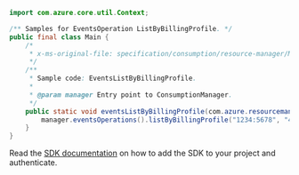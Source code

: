 ```java
import com.azure.core.util.Context;

/** Samples for EventsOperation ListByBillingProfile. */
public final class Main {
    /*
     * x-ms-original-file: specification/consumption/resource-manager/Microsoft.Consumption/stable/2021-10-01/examples/EventsListByBillingProfile.json
     */
    /**
     * Sample code: EventsListByBillingProfile.
     *
     * @param manager Entry point to ConsumptionManager.
     */
    public static void eventsListByBillingProfile(com.azure.resourcemanager.consumption.ConsumptionManager manager) {
        manager.eventsOperations().listByBillingProfile("1234:5678", "4268", "2019-09-01", "2019-10-31", Context.NONE);
    }
}
```

Read the [SDK documentation](https://github.com/Azure/azure-sdk-for-java/blob/azure-resourcemanager-consumption_1.0.0-beta.3/sdk/consumption/azure-resourcemanager-consumption/README.md) on how to add the SDK to your project and authenticate.
